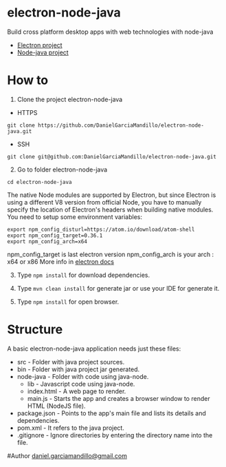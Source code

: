 # electron-node-java

Build cross platform desktop apps with web technologies with node-java

- [Electron project]
- [Node-java project]

# How to 

1) Clone the project electron-node-java

* HTTPS

```git clone https://github.com/DanielGarciaMandillo/electron-node-java.git```

* SSH

```git clone git@github.com:DanielGarciaMandillo/electron-node-java.git```

2) Go to folder electron-node-java

```cd electron-node-java```

The native Node modules are supported by Electron, but since Electron is using a different V8 version from official Node, you have to manually specify the location of Electron's headers when building native modules.
You need to setup some environment variables:

```
export npm_config_disturl=https://atom.io/download/atom-shell
export npm_config_target=0.36.1
export npm_config_arch=x64
``` 

npm_config_target is last electron version
npm_config_arch is your arch : x64 or x86
More info in [electron docs]

3) Type ```npm install``` for download dependencies.

4) Type ```mvn clean install``` for generate jar or use your IDE for generate it.

5) Type  ```npm install``` for open browser.


# Structure

A basic electron-node-java application needs just these files:

* src - Folder with java project sources.
* bin - Folder with java project jar generated.
* node-java - Folder with code using java-node.
	* lib - Javascript code using java-node.
	* index.html - A web page to render.
	* main.js - Starts the app and creates a browser window to render HTML (NodeJS file).
* package.json - Points to the app's main file and lists its details and dependencies.
* pom.xml - It refers to the java project.
* .gitignore - Ignore directories by entering the directory name into the file.
 
#Author
daniel.garciamandillo@gmail.com

[electron docs]: https://github.com/atom/electron/blob/master/docs/tutorial/using-native-node-modules.md
[Electron project]: https://github.com/mafintosh/electron-prebuilt
[Node-java project]: https://github.com/joeferner/node-java
